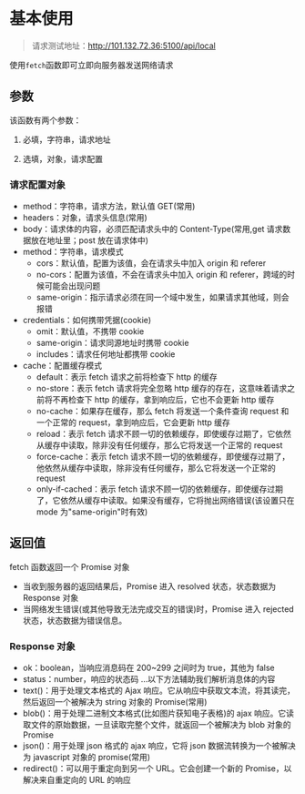 # 基本使用

> 请求测试地址：http://101.132.72.36:5100/api/local

使用`fetch`函数即可立即向服务器发送网络请求

## 参数

该函数有两个参数：

1. 必填，字符串，请求地址

2. 选填，对象，请求配置

### 请求配置对象

- method：字符串，请求方法，默认值 GET(常用)
- headers：对象，请求头信息(常用)
- body：请求体的内容，必须匹配请求头中的 Content-Type(常用,get 请求数据放在地址里；post 放在请求体中)
- method：字符串，请求模式
  - cors：默认值，配置为该值，会在请求头中加入 origin 和 referer
  - no-cors：配置为该值，不会在请求头中加入 origin 和 referer，跨域的时候可能会出现问题
  - same-origin：指示请求必须在同一个域中发生，如果请求其他域，则会报错
- credentials：如何携带凭据(cookie)
  - omit：默认值，不携带 cookie
  - same-origin：请求同源地址时携带 cookie
  - includes：请求任何地址都携带 cookie
- cache：配置缓存模式
  - default：表示 fetch 请求之前将检查下 http 的缓存
  - no-store：表示 fetch 请求将完全忽略 http 缓存的存在，这意味着请求之前将不再检查下 http 的缓存，拿到响应后，它也不会更新 http 缓存
  - no-cache：如果存在缓存，那么 fetch 将发送一个条件查询 request 和一个正常的 request，拿到响应后，它会更新 http 缓存
  - reload：表示 fetch 请求不顾一切的依赖缓存，即使缓存过期了，它依然从缓存中读取，除非没有任何缓存，那么它将发送一个正常的 request
  - force-cache：表示 fetch 请求不顾一切的依赖缓存，即使缓存过期了，他依然从缓存中读取，除非没有任何缓存，那么它将发送一个正常的 request
  - only-if-cached：表示 fetch 请求不顾一切的依赖缓存，即使缓存过期了，它依然从缓存中读取。如果没有缓存，它将抛出网络错误(该设置只在 mode 为"same-origin"时有效)

## 返回值

fetch 函数返回一个 Promise 对象

- 当收到服务器的返回结果后，Promise 进入 resolved 状态，状态数据为 Response 对象
- 当网络发生错误(或其他导致无法完成交互的错误)时，Promise 进入 rejected 状态，状态数据为错误信息。

### Response 对象

- ok：boolean，当响应消息码在 200~299 之间时为 true，其他为 false
- status：number，响应的状态码
  ...以下方法辅助我们解析消息体的内容
- text()：用于处理文本格式的 Ajax 响应。它从响应中获取文本流，将其读完，然后返回一个被解决为 string 对象的 Promise(常用)
- blob()：用于处理二进制文本格式(比如图片获知电子表格)的 ajax 响应。它读取文件的原始数据，一旦读取完整个文件，就返回一个被解决为 blob 对象的 Promise
- json()：用于处理 json 格式的 ajax 响应，它将 json 数据流转换为一个被解决为 javascript 对象的 promise(常用)
- redirect()：可以用于重定向到另一个 URL。它会创建一个新的 Promise，以解决来自重定向的 URL 的响应
